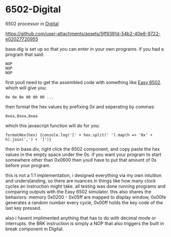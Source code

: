 # 6502-Digital

6502 processor in [Digital](https://github.com/hneemann/Digital)

https://github.com/user-attachments/assets/5ff9391d-54b2-40e8-9722-e02027720955

base.dig is set up so that you can enter in your own programs. if you had a program that said:

```
NOP
NOP
NOP
```

first youll need to get the assembled code with something like [Easy 6502](http://skilldrick.github.io/easy6502/). which will give you:

```
0e 0e 0e 00 00 00 ...
```

then format the hex values by prefixing 0x and seperating by commas:

```
0xea,0xea,0xea
```

which this javascript function will do for you:

```
formatHex(hex) {console.log('[' + hex.split(' ').map(h => '0x' + h).join(',') + ']')}
```

then in base.div, right click the 6502 component, and copy paste the hex values in the empty space under the 0s. if you want your program to start somewhere other than 0x0600 then youll have to put that amount of 0s before your program. 

this is not a 1:1 implementation, i designed everything via my own intuition and understanding, so there are nuances in things like how many clock cycles an instruction might take. all testing was done running programs and comparing outputs with the Easy 6502 simulator. this also shares the behaviors: memory 0x0200 - 0x05ff are mapped to display window, 0x00fe generates a random number every cycle, 0x00ff holds the key code of the last key pressed.

also i havent implimented anything that has to do with decimal mode or interrupts. the BRK instruction is simply a NOP that also triggers the built in break component in Digital. 
